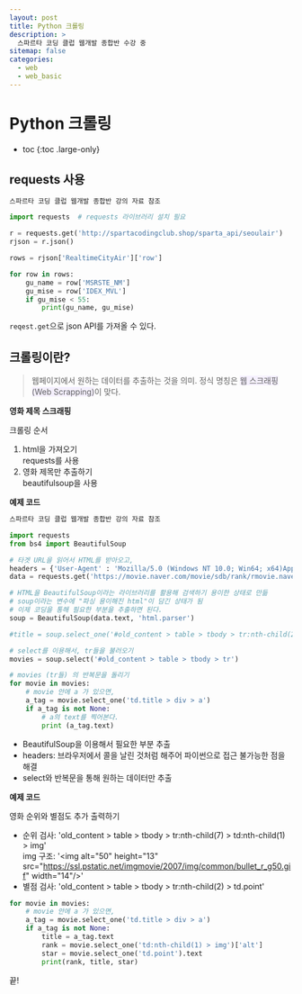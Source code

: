 ```yaml
---
layout: post
title: Python 크롤링
description: >
  스파르타 코딩 클럽 웹개발 종합반 수강 중
sitemap: false
categories:
  - web
  - web_basic
---
```


# Python 크롤링

* toc
{:toc .large-only}

## requests 사용

```py
스파르타 코딩 클럽 웹개발 종합반 강의 자료 참조

import requests  # requests 라이브러리 설치 필요

r = requests.get('http://spartacodingclub.shop/sparta_api/seoulair')
rjson = r.json()

rows = rjson['RealtimeCityAir']['row']

for row in rows:
    gu_name = row['MSRSTE_NM']
    gu_mise = row['IDEX_MVL']
    if gu_mise < 55:
        print(gu_name, gu_mise)
```
`reqest.get`으로 json API를 가져올 수 있다.

## 크롤링이란?

> 웹페이지에서 원하는 데이터를 추출하는 것을 의미. 정식 명칭은 <span style='background-color: #f5f0ff'>웹 스크래핑(Web Scrapping)</span>이 맞다. 

__영화 제목 스크래핑__

크롤링 순서
1. html을 가져오기  
    requests를 사용
2. 영화 제목만 추출하기  
    beautifulsoup을 사용

__예제 코드__

```py
스파르타 코딩 클럽 웹개발 종합반 강의 자료 참조

import requests
from bs4 import BeautifulSoup

# 타겟 URL을 읽어서 HTML를 받아오고,
headers = {'User-Agent' : 'Mozilla/5.0 (Windows NT 10.0; Win64; x64)AppleWebKit/537.36 (KHTML, like Gecko) Chrome/73.0.3683.86 Safari/537.36'} #브라우저에서 콜을 날린 것 처럼 해줌 -> 파이썬으로 접근 불가능한 점을 해결
data = requests.get('https://movie.naver.com/movie/sdb/rank/rmovie.naver?sel=pnt&date=20210829',headers=headers)

# HTML을 BeautifulSoup이라는 라이브러리를 활용해 검색하기 용이한 상태로 만듦
# soup이라는 변수에 "파싱 용이해진 html"이 담긴 상태가 됨
# 이제 코딩을 통해 필요한 부분을 추출하면 된다.
soup = BeautifulSoup(data.text, 'html.parser')

#title = soup.select_one('#old_content > table > tbody > tr:nth-child(2) > td.title > div > a')

# select를 이용해서, tr들을 불러오기
movies = soup.select('#old_content > table > tbody > tr')

# movies (tr들) 의 반복문을 돌리기
for movie in movies:
    # movie 안에 a 가 있으면,
    a_tag = movie.select_one('td.title > div > a')
    if a_tag is not None:
        # a의 text를 찍어본다.
        print (a_tag.text)
```

- BeautifulSoup을 이용해서 필요한 부분 추출
- headers: 브라우저에서 콜을 날린 것처럼 해주어 파이썬으로 접근 불가능한 점을 해결
- select와 반복문을 통해 원하는 데이터만 추출



__예제 코드__

영화 순위와 별점도 추가 출력하기

- 순위 검사: 'old_content > table > tbody > tr:nth-child(7) > td:nth-child(1) > img'  
img 구조: '\<img alt="50" height="13" src="https://ssl.pstatic.net/imgmovie/2007/img/common/bullet_r_g50.gif" width="14"/>'
- 별점 검사: 'old_content > table > tbody > tr:nth-child(2) > td.point'

```py
for movie in movies:
    # movie 안에 a 가 있으면,
    a_tag = movie.select_one('td.title > div > a')
    if a_tag is not None:
        title = a_tag.text
        rank = movie.select_one('td:nth-child(1) > img')['alt'] 
        star = movie.select_one('td.point').text
        print(rank, title, star)
```

끝!